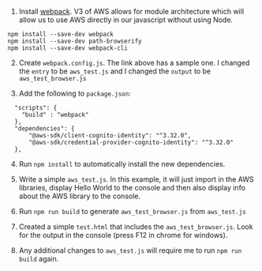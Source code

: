1. Install [webpack](https://docs.aws.amazon.com/sdk-for-javascript/v3/developer-guide/webpack.html).  V3 of AWS allows for module architecture which will allow us to use AWS directly in our javascript without using Node.

```
npm install --save-dev webpack
npm install --save-dev path-browserify
npm install --save-dev webpack-cli
```

2. Create `webpack.config.js`.  The link above has a sample one.  I changed the `entry` to be `aws_test.js` and I changed the `output` to be `aws_test_browser.js`

3. Add the following to `package.json`:

```
  "scripts": {
    "build" : "webpack"
  },
  "dependencies": {
      "@aws-sdk/client-cognito-identity": "^3.32.0",
      "@aws-sdk/credential-provider-cognito-identity": "^3.32.0"
  },
```

4. Run `npm install` to automatically install the new dependencies.

5. Write a simple `aws_test.js`.  In this example, it will just import in the AWS libraries, display Hello World to the console and then also display info about the AWS library to the console.  

6. Run `npm run build` to generate `aws_test_browser.js` from `aws_test.js`

7. Created a simple `test.html` that includes the `aws_test_browser.js`.  Look for the output in the console (press F12 in chrome for windows).

8. Any additional changes to `aws_test.js` will require me to run `npm run build` again.  